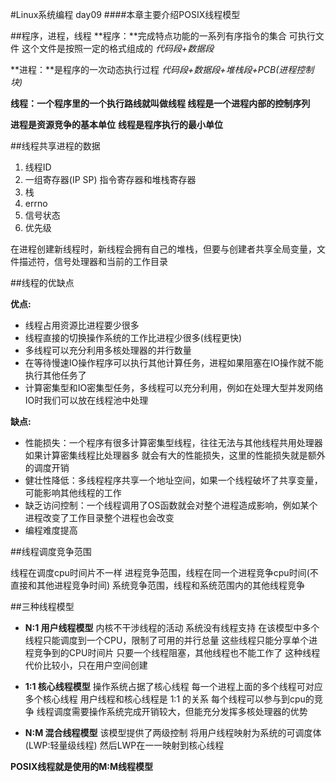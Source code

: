 #Linux系统编程 day09
####本章主要介绍POSIX线程模型

##程序，进程，线程
**程序：**完成特点功能的一系列有序指令的集合
可执行文件
这个文件是按照一定的格式组成的
*代码段+数据段*

**进程：**是程序的一次动态执行过程
*代码段+数据段+堆栈段+PCB(进程控制块)*

**线程：**一个程序里的一个执行路线就叫做线程
线程是一个进程内部的**控制序列**

**进程是资源竞争的基本单位**
**线程是程序执行的最小单位**

##线程共享进程的数据

1. 线程ID
2. 一组寄存器(IP SP) 指令寄存器和堆栈寄存器
3. 栈
4. errno
5. 信号状态
6. 优先级

在进程创建新线程时，新线程会拥有自己的堆栈，但要与创建者共享全局变量，文件描述符，信号处理器和当前的工作目录

##线程的优缺点

**优点:**

* 线程占用资源比进程要少很多
* 线程直接的切换操作系统的工作比进程少很多(线程更快)
* 多线程可以充分利用多核处理器的并行数量
* 在等待慢速IO操作程序可以执行其他计算任务，进程如果阻塞在IO操作就不能执行其他任务了
* 计算密集型和IO密集型任务，多线程可以充分利用，例如在处理大型并发网络IO时我们可以放在线程池中处理


**缺点:**

* 性能损失：一个程序有很多计算密集型线程，往往无法与其他线程共用处理器如果计算密集线程比处理器多
就会有大的性能损失，这里的性能损失就是额外的调度开销
* 健壮性降低：多线程程序共享一个地址空间，如果一个线程破坏了共享变量，可能影响其他线程的工作
* 缺乏访问控制：一个线程调用了OS函数就会对整个进程造成影响，例如某个进程改变了工作目录整个进程也会改变
* 编程难度提高

##线程调度竞争范围

线程在调度cpu时间片不一样
进程竞争范围，线程在同一个进程竞争cpu时间(不直接和其他进程竞争时间)
系统竞争范围，线程和系统范围内的其他线程竞争

##三种线程模型

* **N:1  用户线程模型**
内核不干涉线程的活动
系统没有线程支持
在该模型中多个线程只能调度到一个CPU，限制了可用的并行总量
这些线程只能分享单个进程竞争到的CPU时间片
只要一个线程阻塞，其他线程也不能工作了
这种线程代价比较小，只在用户空间创建

* **1:1  核心线程模型**
操作系统占据了核心线程
每一个进程上面的多个线程可对应多个核心线程
用户线程和核心线程是 1:1 的关系
每个线程可以参与到cpu的竞争
线程调度需要操作系统完成开销较大，但能充分发挥多核处理器的优势

* **N:M  混合线程模型**
该模型提供了两级控制
将用户线程映射为系统的可调度体(LWP:轻量级线程)
然后LWP在一一映射到核心线程

**POSIX线程就是使用的M:M线程模型**

